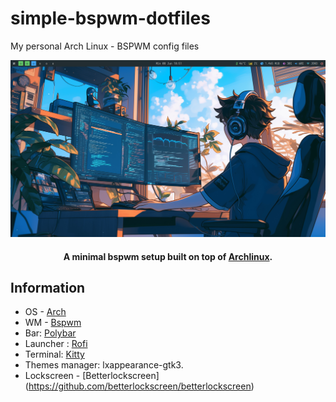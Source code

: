 # simple-bspwm-dotfiles
My personal Arch Linux - BSPWM config files


<!-- # 🍚 dotfiles -->
![img](preview.png)

<h4 align="center">A minimal bspwm setup built on top of <a href="https://wiki.archlinux.org/title/Installation_guide" target="_blank">Archlinux</a>.</h4>

## Information

* OS - [Arch](https://archlinux.org)
* WM - [Bspwm](https://github.com/baskerville/bspwm)
* Bar: [Polybar](https://github.com/polybar/polybar)
* Launcher : [Rofi](https://github.com/davatorium/rofi)
* Terminal: [Kitty](https://github.com/kovidgoyal/kitty)
* Themes manager: lxappearance-gtk3.
* Lockscreen - [Betterlockscreen] (https://github.com/betterlockscreen/betterlockscreen)

